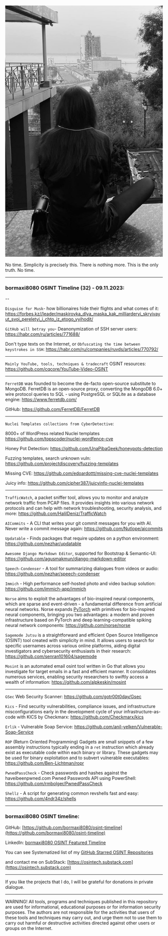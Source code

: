 ![alt text](img/32.jpg)

No time. Simplicity is precisely this. There is nothing more. This is the only truth. No time.

----
### bormaxi8080 OSINT Timeline (32) - 09.11.2023:

--

```Disguise for Musk```- how billionaires hide their flights and what comes of it: https://forbes.kz//leader/maskirovka_dlya_maska_kak_milliarderyi_skryivayut_svoi_pereletyi_i_chto_iz_etogo_vyihodit/

```GitHub will betray you```- Deanonymization of SSH server users: https://habr.com/ru/articles/771688/

Don't type texts on the Internet, or ```Obfuscating the time between keystrokes in SSH```: https://habr.com/ru/companies/ruvds/articles/770792/

----

```Mainly YouTube, tools, techniques & tradecraft``` OSINT resources: https://github.com/cqcore/YouTube-Video-OSINT

----

```FerretDB``` was founded to become the de-facto open-source substitute to MongoDB. FerretDB is an open-source proxy, converting the MongoDB 6.0+ wire protocol queries to SQL - using PostgreSQL or SQLite as a database engine: https://www.ferretdb.com/

GitHub: https://github.com/FerretDB/FerretDB

----

```Nuclei Templates collections from CyberDetective```:

8000+ of WordPress related Nuclei templates https://github.com/topscoder/nuclei-wordfence-cve

Honey Pot Detection: https://github.com/UnaPibaGeek/honeypots-detection

Fuzzing templates, search unknown vuln: https://github.com/projectdiscovery/fuzzing-templates

Missing CVE: https://github.com/edoardottt/missing-cve-nuclei-templates

Juicy info: https://github.com/cipher387/juicyinfo-nuclei-templates

----

```TrafficWatch```, a packet sniffer tool, allows you to monitor and analyze network traffic from PCAP files. It provides insights into various network protocols and can help with network troubleshooting, security analysis, and more: https://github.com/HalilDeniz/TrafficWatch

```AICommits``` - A CLI that writes your git commit messages for you with AI. Never write a commit message again: https://github.com/Nutlope/aicommits

```Updatable``` - Finds packages that require updates on a python environment: https://github.com/nezhar/updatable

```Awesome Django Markdown Editor```, supported for Bootstrap & Semantic-UI: https://github.com/agusmakmun/django-markdown-editor

```Speech-Condenser``` - A tool for summarizing dialogues from videos or audio: https://github.com/nezhar/speech-condenser

```Immich``` - High performance self-hosted photo and video backup solution: https://github.com/immich-app/immich

```Norse``` aims to exploit the advantages of bio-inspired neural components, which are sparse and event-driven - a fundamental difference from artificial neural networks. Norse expands [PyTorch](https://pytorch.org/) with primitives for bio-inspired neural components, bringing you two advantages: a modern and proven infrastructure based on PyTorch and deep learning-compatible spiking neural network components: https://github.com/norse/norse

```Sagemode Jutsu``` is a straightforward and efficient Open Source Intelligence (OSINT) tool created with simplicity in mind. It allows users to search for specific usernames across various online platforms, aiding digital investigators and cybersecurity enthusiasts in their research: https://github.com/senran101604/sagemode

```Mosint``` is an automated email osint tool written in Go that allows you investigate for target emails in a fast and efficient manner. It consolidates numerous services, enabling security researchers to swiftly access a wealth of information: https://github.com/alpkeskin/mosint

----

```GSec``` Web Security Scanner: https://github.com/gotr00t0day/Gsec

```Kics``` - Find security vulnerabilities, compliance issues, and infrastructure misconfigurations early in the development cycle of your infrastructure-as-code with KICS by Checkmarx: https://github.com/Checkmarx/kics

```Erlik``` - Vulnerable Soap Service: https://github.com/anil-yelken/Vulnerable-Soap-Service

```ROP``` (Return Oriented Programming) Gadgets are small snippets of a few assembly instructions typically ending in a `ret` instruction which already exist as executable code within each binary or library. These gadgets may be used for binary exploitation and to subvert vulnerable executables: https://github.com/Ben-Lichtman/ropr

```PwnedPassCheck``` - Check passwords and hashes against the haveibeenpwned.com Pwned Passwords API using PowerShell: https://github.com/rmbolger/PwnedPassCheck

```Shellz``` - A script for generating common revshells fast and easy: https://github.com/4ndr34z/shells

----
### bormaxi8080 OSINT timeline:

GitHub: [https://github.com/bormaxi8080/osint-timeline](https://github.com/bormaxi8080/osint-timeline)

LinkedIn: [bormaxi8080 OSINT Featured Timeline](https://www.linkedin.com/in/osintech/details/featured/)

You can see Systematized list of my [GitHub Starred OSINT Repositories](https://github.com/bormaxi8080/osint-repos-list)

and contact me on SubStack: [https://osintech.substack.com](https://osintech.substack.com)

----

If you like the projects that I do, I will be grateful for donations in private dialogue.

----

WARNING! All tools, programs and techniques published in this repository are used for informational, educational purposes or for information security purposes. The authors are not responsible for the activities that users of these tools and techniques may carry out, and urge them not to use them to carry out harmful or destructive activities directed against other users or groups on the Internet.